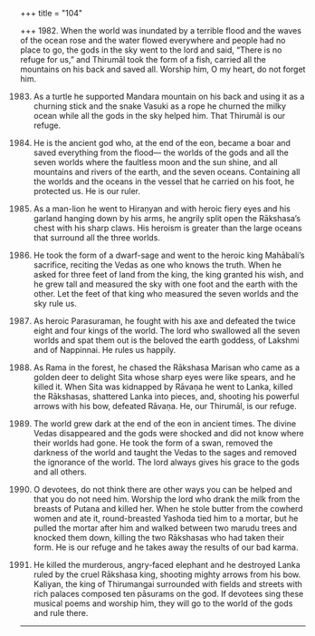 +++
title = "104"

+++
1982. When the world was inundated by a terrible flood
      and the waves of the ocean rose
      and the water flowed everywhere
      and people had no place to go,
      the gods in the sky went to the lord and said,
      “There is no refuge for us,”
      and Thirumāl took the form of a fish,
      carried all the mountains on his back and saved all.
      Worship him, O my heart, do not forget him.

1983. As a turtle he supported Mandara mountain on his back
      and using it as a churning stick and the snake Vasuki as a rope
      he churned the milky ocean
      while all the gods in the sky helped him.
      That Thirumāl is our refuge.

1984. He is the ancient god who, at the end of the eon,
      became a boar and saved everything from the flood—
      the worlds of the gods and all the seven worlds
      where the faultless moon and the sun shine,
      and all mountains and rivers of the earth, and the seven oceans.
      Containing all the worlds and the oceans
      in the vessel that he carried on his foot,
      he protected us. He is our ruler.

1985. As a man-lion he went to Hiraṇyan
      and with heroic fiery eyes and his garland hanging down by his arms,
      he angrily split open the Rākshasa’s chest with his sharp claws.
      His heroism is greater than the large oceans
      that surround all the three worlds.

1986. He took the form of a dwarf-sage
      and went to the heroic king Mahābali’s sacrifice,
      reciting the Vedas as one who knows the truth.
      When he asked for three feet of land from the king,
      the king granted his wish, and he grew tall
      and measured the sky with one foot and the earth with the other.
      Let the feet of that king who measured the seven worlds and the sky rule us.

1987. As heroic Parasuraman, he fought with his axe
      and defeated the twice eight and four kings of the world.
      The lord who swallowed all the seven worlds and spat them out
      is the beloved the earth goddess, of Lakshmi and of Nappinnai.
      He rules us happily.

1988. As Rama in the forest, he chased the Rākshasa Marisan
      who came as a golden deer to delight Sita
      whose sharp eyes were like spears, and he killed it.
      When Sita was kidnapped by Rāvaṇa
      he went to Lanka, killed the Rākshasas, shattered Lanka into pieces,
      and, shooting his powerful arrows with his bow, defeated Rāvaṇa.
      He, our Thirumāl, is our refuge.

1989. The world grew dark at the end of the eon in ancient times.
      The divine Vedas disappeared
      and the gods were shocked and did not know
      where their worlds had gone.
      He took the form of a swan,
      removed the darkness of the world and taught the Vedas to the sages
      and removed the ignorance of the world.
      The lord always gives his grace to the gods and all others.

1990. O devotees, do not think there are other ways
      you can be helped and that you do not need him.
      Worship the lord who drank the milk from the breasts of Putana and killed her.
      When he stole butter from the cowherd women and ate it,
      round-breasted Yashoda tied him to a mortar,
      but he pulled the mortar after him and walked between two marudu trees
      and knocked them down, killing the two Rākshasas who had taken their form.
      He is our refuge and he takes away the results of our bad karma.

1991. He killed the murderous, angry-faced elephant
      and he destroyed Lanka ruled by the cruel Rākshasa king,
      shooting mighty arrows from his bow.
      Kaliyan, the king of Thirumangai
      surrounded with fields and streets with rich palaces
      composed ten pāsurams on the god.
      If devotees sing these musical poems and worship him,
      they will go to the world of the gods and rule there.
-----------
